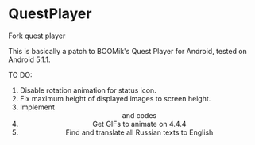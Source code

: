# QuestPlayer
Fork quest player

This is basically a patch to BOOMik's Quest Player for Android, tested on Android 5.1.1.

TO DO:
1. Disable rotation animation for status icon.
2. Fix maximum height of displayed images to screen height.
3. Implement <center> and <table> codes
4. Get GIFs to animate on 4.4.4
5. Find and translate all Russian texts to English
